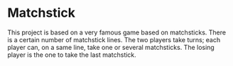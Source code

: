 # Matchstick

This project is based on a very famous game based on matchsticks.
There is a certain number of matchstick lines.
The two players take turns; each player can, on a same line, take one or several matchsticks.
The losing player is the one to take the last matchstick.
